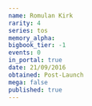 ```yaml
---
name: Romulan Kirk
rarity: 4
series: tos
memory_alpha:
bigbook_tier: -1
events: 0
in_portal: true
date: 21/09/2016
obtained: Post-Launch
mega: false
published: true
---
```



